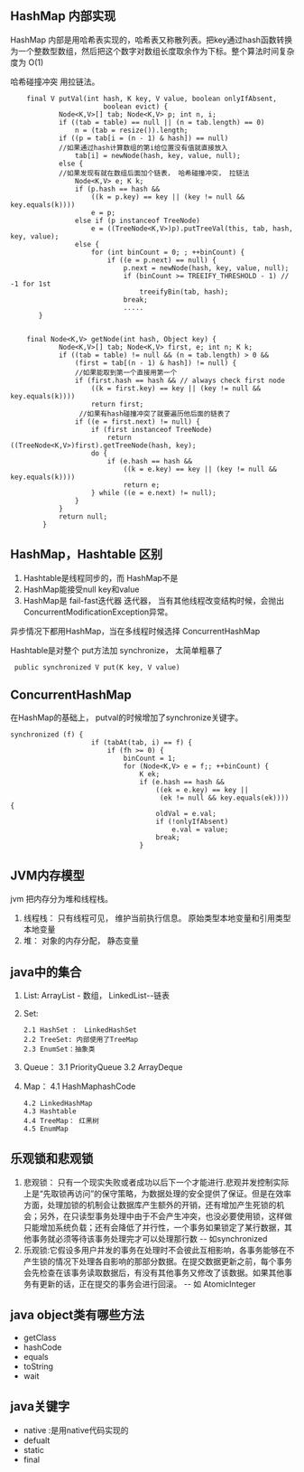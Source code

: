 
## HashMap 内部实现

HashMap 内部是用哈希表实现的，哈希表又称散列表。把key通过hash函数转换为一个整数型数组，然后把这个数字对数组长度取余作为下标。整个算法时间复杂度为 O(1)

哈希碰撞冲突 用拉链法。



```
    final V putVal(int hash, K key, V value, boolean onlyIfAbsent,
                       boolean evict) {
            Node<K,V>[] tab; Node<K,V> p; int n, i;
            if ((tab = table) == null || (n = tab.length) == 0)
                n = (tab = resize()).length;
            if ((p = tab[i = (n - 1) & hash]) == null)
            //如果通过hash计算数组的第i给位置没有值就直接放入
                tab[i] = newNode(hash, key, value, null);
            else {
            //如果发现有就在数组后面加个链表， 哈希碰撞冲突， 拉链法
                Node<K,V> e; K k;
                if (p.hash == hash &&
                    ((k = p.key) == key || (key != null && key.equals(k))))
                    e = p;
                else if (p instanceof TreeNode)
                    e = ((TreeNode<K,V>)p).putTreeVal(this, tab, hash, key, value);
                else {
                    for (int binCount = 0; ; ++binCount) {
                        if ((e = p.next) == null) {
                            p.next = newNode(hash, key, value, null);
                            if (binCount >= TREEIFY_THRESHOLD - 1) // -1 for 1st
                                treeifyBin(tab, hash);
                            break;
                            .....
       }   
                         
                         
    final Node<K,V> getNode(int hash, Object key) {
            Node<K,V>[] tab; Node<K,V> first, e; int n; K k;
            if ((tab = table) != null && (n = tab.length) > 0 &&
                (first = tab[(n - 1) & hash]) != null) {
                //如果能取到第一个直接用第一个
                if (first.hash == hash && // always check first node
                    ((k = first.key) == key || (key != null && key.equals(k))))
                    return first;
                 //如果有hash碰撞冲突了就要遍历他后面的链表了
                if ((e = first.next) != null) {
                    if (first instanceof TreeNode)
                        return ((TreeNode<K,V>)first).getTreeNode(hash, key);
                    do {
                        if (e.hash == hash &&
                            ((k = e.key) == key || (key != null && key.equals(k))))
                            return e;
                    } while ((e = e.next) != null);
                }
            }
            return null;
        }
```

## HashMap，Hashtable 区别

1. Hashtable是线程同步的，而 HashMap不是
2. HashMap能接受null key和value
3. HashMap是 fail-fast迭代器 迭代器， 当有其他线程改变结构时候，会抛出ConcurrentModificationException异常。

异步情况下都用HashMap，当在多线程时候选择 ConcurrentHashMap

Hashtable是对整个 put方法加 synchronize， 太简单粗暴了

     public synchronized V put(K key, V value) 

## ConcurrentHashMap

在HashMap的基础上， putval的时候增加了synchronize关键字。

    synchronized (f) {
                        if (tabAt(tab, i) == f) {
                            if (fh >= 0) {
                                binCount = 1;
                                for (Node<K,V> e = f;; ++binCount) {
                                    K ek;
                                    if (e.hash == hash &&
                                        ((ek = e.key) == key ||
                                         (ek != null && key.equals(ek)))) {
                                        oldVal = e.val;
                                        if (!onlyIfAbsent)
                                            e.val = value;
                                        break;
                                    }
                                    
## JVM内存模型

jvm 把内存分为堆和线程栈。

1. 线程栈： 只有线程可见， 维护当前执行信息。 原始类型本地变量和引用类型本地变量
2. 堆： 对象的内存分配， 静态变量

## java中的集合

1.  List: ArrayList - 数组， LinkedList--链表
2. Set:

       2.1 HashSet :  LinkedHashSet
       2.2 TreeSet: 内部使用了TreeMap
       2.3 EnumSet：抽象类
3. Queue：
       3.1 PriorityQueue
       3.2 ArrayDeque
4. Map：
       4.1 HashMaphashCode

       4.2 LinkedHashMap
       4.3 Hashtable
       4.4 TreeMap： 红黑树
       4.5 EnumMap

## 乐观锁和悲观锁
1. 悲观锁： 只有一个现实失败或者成功以后下一个才能进行.悲观并发控制实际上是“先取锁再访问”的保守策略，为数据处理的安全提供了保证。但是在效率方面，处理加锁的机制会让数据库产生额外的开销，还有增加产生死锁的机会；另外，在只读型事务处理中由于不会产生冲突，也没必要使用锁，这样做只能增加系统负载；还有会降低了并行性，一个事务如果锁定了某行数据，其他事务就必须等待该事务处理完才可以处理那行数 -- 如synchronized
2. 乐观锁:它假设多用户并发的事务在处理时不会彼此互相影响，各事务能够在不产生锁的情况下处理各自影响的那部分数据。在提交数据更新之前，每个事务会先检查在该事务读取数据后，有没有其他事务又修改了该数据。如果其他事务有更新的话，正在提交的事务会进行回滚。  -- 如 AtomicInteger

## java object类有哪些方法
- getClass
- hashCode
- equals
- toString
- wait

## java关键字
- native :是用native代码实现的
- defualt
- static 
- final


